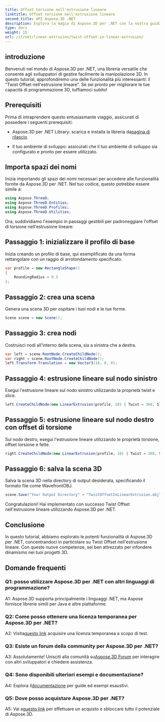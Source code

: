 ```yaml
---
title: Offset torsione nell'estrusione lineare
linktitle: Offset torsione nell'estrusione lineare
second_title: API Aspose.3D .NET
description: Esplora la magia di Aspose.3D per .NET con la nostra guida passo passo su Twist Offset nell'estrusione lineare. Migliora i tuoi progetti 3D senza sforzo.
type: docs
weight: 15
url: /it/net/linear-extrusion/twist-offset-in-linear-extrusion/
---
```

## introduzione

Benvenuti nel mondo di Aspose.3D per .NET, una libreria versatile che consente agli sviluppatori di gestire facilmente la manipolazione 3D. In questo tutorial, approfondiremo una delle funzionalità più interessanti: il "Twist Offset nell'estrusione lineare". Se sei pronto per migliorare le tue capacità di programmazione 3D, tuffiamoci subito!

## Prerequisiti

Prima di intraprendere questo entusiasmante viaggio, assicurati di possedere i seguenti prerequisiti:

-  Aspose.3D per .NET Library: scarica e installa la libreria da[pagina di rilascio](https://releases.aspose.com/3d/net/).

- Il tuo ambiente di sviluppo: assicurati che il tuo ambiente di sviluppo sia configurato e pronto per essere utilizzato.

## Importa spazi dei nomi

Inizia importando gli spazi dei nomi necessari per accedere alle funzionalità fornite da Aspose.3D per .NET. Nel tuo codice, questo potrebbe essere simile a:

```csharp
using Aspose.ThreeD;
using Aspose.ThreeD.Entities;
using Aspose.ThreeD.Profiles;
using Aspose.ThreeD.Utilities;
```

Ora, suddividiamo l'esempio in passaggi gestibili per padroneggiare l'offset di torsione nell'estrusione lineare:

## Passaggio 1: inizializzare il profilo di base

Inizia creando un profilo di base, qui esemplificato da una forma rettangolare con un raggio di arrotondamento specificato.

```csharp
var profile = new RectangleShape()
{
    RoundingRadius = 0.3
};
```

## Passaggio 2: crea una scena

Genera una scena 3D per ospitare i tuoi nodi e le tue forme.

```csharp
Scene scene = new Scene();
```

## Passaggio 3: crea nodi

Costruisci nodi all'interno della scena, sia a sinistra che a destra.

```csharp
var left = scene.RootNode.CreateChildNode();
var right = scene.RootNode.CreateChildNode();
left.Transform.Translation = new Vector3(18, 0, 0);
```

## Passaggio 4: estrusione lineare sul nodo sinistro

Esegui l'estrusione lineare sul nodo sinistro utilizzando la proprietà twist e slice.

```csharp
left.CreateChildNode(new LinearExtrusion(profile, 10) { Twist = 360, Slices = 100 });
```

## Passaggio 5: estrusione lineare sul nodo destro con offset di torsione

Sul nodo destro, esegui l'estrusione lineare utilizzando le proprietà torsione, offset torsione e fette.

```csharp
right.CreateChildNode(new LinearExtrusion(profile, 10) { Twist = 360, Slices = 100, TwistOffset = new Vector3(3, 0, 0) });
```

## Passaggio 6: salva la scena 3D

Salva la scena 3D nella directory di output desiderata, specificando il formato file come WavefrontOBJ.

```csharp
scene.Save("Your Output Directory" + "TwistOffsetInLinearExtrusion.obj", FileFormat.WavefrontOBJ);
```

Congratulazioni! Hai implementato con successo Twist Offset nell'estrusione lineare utilizzando Aspose.3D per .NET.

## Conclusione

In questo tutorial, abbiamo esplorato le potenti funzionalità di Aspose.3D per .NET, concentrandoci in particolare su Twist Offset nell'estrusione lineare. Con queste nuove competenze, sei ben attrezzato per infondere dinamismo nei tuoi progetti 3D.

## Domande frequenti

### Q1: posso utilizzare Aspose.3D per .NET con altri linguaggi di programmazione?

A1: Aspose.3D supporta principalmente i linguaggi .NET, ma Aspose fornisce librerie simili per Java e altre piattaforme.

### Q2: Come posso ottenere una licenza temporanea per Aspose.3D per .NET?

 A2: Visita[questo link](https://purchase.aspose.com/temporary-license/) acquisire una licenza temporanea a scopo di test.

### Q3: Esiste un forum della community per Aspose.3D per .NET?

 A3: Assolutamente! Unisciti alla comunità su[Aspose.3D Forum](https://forum.aspose.com/c/3d/18) per interagire con altri sviluppatori e chiedere assistenza.

### Q4: Sono disponibili ulteriori esempi e documentazione?

 A4: Esplora il[documentazione](https://reference.aspose.com/3d/net/) per guide ed esempi esaustivi.

### Q5: Dove posso acquistare Aspose.3D per .NET?

 A5: Vai a[questo link](https://purchase.aspose.com/buy) per effettuare un acquisto e sbloccare tutto il potenziale di Aspose.3D.